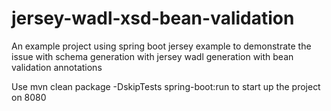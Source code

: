 # jersey-wadl-xsd-bean-validation
An example project using spring boot jersey example to demonstrate the issue with schema generation with jersey wadl generation with bean validation annotations

Use mvn clean package -DskipTests spring-boot:run to start up the project on 8080
